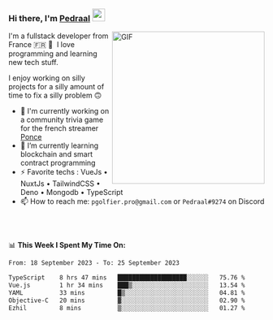 ### Hi there, I'm <a href="https://pedraal.dev" target="_blank">Pedraal</a> <img src="https://media.giphy.com/media/hvRJCLFzcasrR4ia7z/giphy.gif" width="25px">
<img align="right" alt="GIF" src="https://pedraal.dev/avatar.png" width="300" height="300" />

I'm a fullstack developer from France 🇫🇷 🥖 &nbsp;I love programming and learning new
tech stuff.

I enjoy working on silly projects for a silly amount of time to fix a silly problem 🙃

- 🔭  I'm currently working on a community trivia game for the french streamer <a href="https://twitch.tv/ponce" target="_blank">Ponce</a>
- 🌱 I’m currently learning blockchain and smart contract programming
- ⚡ Favorite techs : VueJs &bull; NuxtJs &bull; TailwindCSS &bull; Deno &bull; Mongodb &bull; TypeScript
- 📫 How to reach me: `pgolfier.pro@gmail.com` or `Pedraal#9274` on Discord

<br>
<br>

📊 **This Week I Spent My Time On:**
<!--START_SECTION:waka-->

```txt
From: 18 September 2023 - To: 25 September 2023

TypeScript    8 hrs 47 mins   ███████████████████░░░░░░   75.76 %
Vue.js        1 hr 34 mins    ███▒░░░░░░░░░░░░░░░░░░░░░   13.54 %
YAML          33 mins         █▒░░░░░░░░░░░░░░░░░░░░░░░   04.81 %
Objective-C   20 mins         ▓░░░░░░░░░░░░░░░░░░░░░░░░   02.90 %
Ezhil         8 mins          ▒░░░░░░░░░░░░░░░░░░░░░░░░   01.27 %
```

<!--END_SECTION:waka-->
